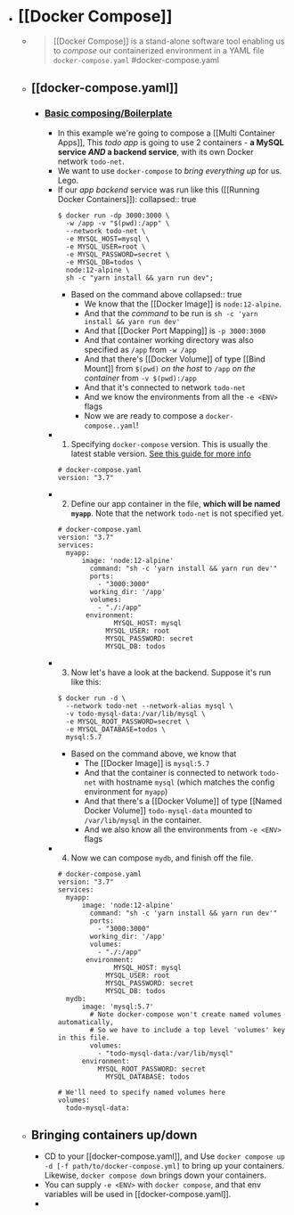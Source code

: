 - # [[Docker Compose]]
	- > [[Docker Compose]] is a stand-alone software tool enabling us to _compose_ our containerized environment in a YAML file `docker-compose.yaml` #docker-compose.yaml
	- ## [[docker-compose.yaml]]
		- ### [Basic composing/Boilerplate](https://docs.docker.com/get-started/08_using_compose/)
			- In this example we're going to compose a [[Multi Container Apps]], This _todo app_ is going to use 2 containers - __a MySQL service _AND_ a backend service__, with its own Docker network `todo-net`.
			- We want to use `docker-compose` to _bring everything up_ for us. Lego.
			- If our _app backend_ service was run like this ([[Running Docker Containers]]):
			  collapsed:: true
			  ```
			  $ docker run -dp 3000:3000 \
			    -w /app -v "$(pwd):/app" \
			    --network todo-net \
			    -e MYSQL_HOST=mysql \
			    -e MYSQL_USER=root \
			    -e MYSQL_PASSWORD=secret \
			    -e MYSQL_DB=todos \
			    node:12-alpine \
			    sh -c "yarn install && yarn run dev";
			  ```
				- Based on the command above
				  collapsed:: true
					- We know that the [[Docker Image]] is `node:12-alpine`.
					- And that the _command_ to be run is `sh -c 'yarn install && yarn run dev'`
					- And that [[Docker Port Mapping]] is `-p 3000:3000`
					- And that container working directory was also specified as `/app` from `-w /app`
					- And that there's [[Docker Volume]] of type [[Bind Mount]] from `$(pwd)` _on the host_ to `/app` _on  the container_ from `-v $(pwd):/app`
					- And that it's connected to network `todo-net`
					- And we know the environments from all the `-e <ENV>` flags
					- Now we are ready to compose a `docker-compose..yaml`!
			- 1. Specifying `docker-compose` version. This is usually the latest stable version. [See this guide for more info](https://docs.docker.com/compose/compose-file/)
			  ```
			  # docker-compose.yaml
			  version: "3.7"
			  ```
			- 2. Define our app container in the file, __which will be named `myapp`__. Note that the network `todo-net` is not specified yet.
			  ```
			  # docker-compose.yaml
			  version: "3.7"
			  services:
			  	myapp:
			      	image: 'node:12-alpine'
			          command: "sh -c 'yarn install && yarn run dev'"
			          ports:
			          	- "3000:3000"
			          working_dir: '/app'
			          volumes:
			          	- "./:/app"
			         environment:
			         		MYSQL_HOST: mysql
			              MYSQL_USER: root
			              MYSQL_PASSWORD: secret
			              MYSQL_DB: todos
			  ```
			- 3. Now let's have a look at the backend. Suppose it's run like this:
			  ```
			  $ docker run -d \
			    --network todo-net --network-alias mysql \
			    -v todo-mysql-data:/var/lib/mysql \
			    -e MYSQL_ROOT_PASSWORD=secret \
			    -e MYSQL_DATABASE=todos \
			    mysql:5.7
			  ```
				- Based on the command above, we know that
					- The [[Docker Image]] is `mysql:5.7`
					- And that the container is connected to network `todo-net` with hostname `mysql` (which matches the config environment for `myapp`)
					- And that there's a [[Docker Volume]] of type [[Named Docker Volume]] `todo-mysql-data` mounted to `/var/lib/mysql` in the container.
					- And we also know all the environments from `-e <ENV>` flags
			- 4. Now we can compose `mydb`, and finish off the file.
			  ```
			  # docker-compose.yaml
			  version: "3.7"
			  services:
			  	myapp:
			      	image: 'node:12-alpine'
			          command: "sh -c 'yarn install && yarn run dev'"
			          ports:
			          	- "3000:3000"
			          working_dir: '/app'
			          volumes:
			          	- "./:/app"
			         environment:
			         		MYSQL_HOST: mysql
			              MYSQL_USER: root
			              MYSQL_PASSWORD: secret
			              MYSQL_DB: todos
			  	mydb:
			      	image: 'mysql:5.7'
			          # Note docker-compose won't create named volumes automatically,
			          # So we have to include a top level 'volumes' key in this file.
			          volumes:
			          	- "todo-mysql-data:/var/lib/mysql"
			  		environment:
			          	MYSQL_ROOT_PASSWORD: secret
			              MYSQL_DATABASE: todos
			  
			  # We'll need to specify named volumes here
			  volumes:
			  	todo-mysql-data:
			  ```
	- ## Bringing containers up/down
		- CD to your [[docker-compose.yaml]], and Use `docker compose up -d [-f path/to/docker-compose.yml]` to bring up your containers. Likewise, `docker compose down` brings down your containers.
		- You can supply `-e <ENV>` with `docker compose`, and that env variables will be used in [[docker-compose.yaml]].
		-